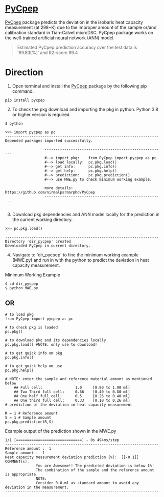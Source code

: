 # [PyCpep](https://pypi.org/project/pycpep/1.0.2/)
[PyCpep](https://pypi.org/project/pycpep/1.0.2/) package predicts the deviation in the isobaric heat capacity measurement (at 298~K) due to the improper amount of the sample or/and calibration standard in Tian-Calvet microDSC. PyCpep package works on the well-trained artificial neural network (ANN) model.

> Estimated PyCpep prediction accuracy over the test data is '99.83[%]' and R2-score 99.4

# Direction
1. Open terminal and install the [PyCpep](https://pypi.org/project/pycpep/1.0.2/) package by the following pip command.
```
pip install pycpep
```
2. To check the pkg download and importing the pkg in python. Python 3.8 or higher version is required.
```
$ python

>>> import pycpep as pc
----------------------------------------------------------------------
Depended packages imported successfully.

                  -------------------------------------------------------
                  #--> import pkg:    from PyCpep import pycpep as pc
                  #--> load locally:  pc.pkg.load()
                  #--> get info:      pc.pkg.info()
                  #--> get help:      pc.pkg.help()
                  #--> prediction:    pc.pkg.prediction()
                  #--> use MWE.py to check minimum working example.

                  more details: https://github.com/nirmalparmarphd/PyCpep
                  -------------------------------------------------------
                  
```
3. Download pkg dependencies and ANN model locally for the prediction in the current working directory.

```
>>> pc.pkg.load()

----------------------------------------------------------------------
Directory 'dir_pycpep' created
Downloaded PyCpep in current directory.
```

4. Navigate to 'dir_pycpep' to fine the minimum working example (MWE.py) and run in with the python to predict the deviation in heat capacity measurement.

Minimum Working Example

```
$ cd dir_pycpep
$ python MWE.py
```

## OR

```python:
# to load pkg
from PyCpep import pycpep as pc

# to check pkg is loaded
pc.pkg()

# to download pkg and its dependencies locally 
pc.pkg.load() #NOTE: only use to download!

# to get quick info on pkg
pc.pkg.info()

# to get quick help on use
pc.pkg.help()

# NOTE: enter the sample and reference material amount as mentioned below
    ## Full cell:               1.0     [0.80 to 1.00 ml]
    ## Two Third full cell:     0.66    [0.40 to 0.80 ml]
    ## One half full cell:      0.5     [0.26 to 0.40 ml]
    ## One third full cell:     0.33    [0.10 to 0.26 ml]
# prediction of the deviation in heat capacity measurement

R = 1 # Reference amount
S = 1 # Sample amount
pc.pkg.prediction(R,S)

```
Example output of the prediction shown in the MWE.py
```
1/1 [==============================] - 0s 494ms/step
----------------------------------------------------------------------
Reference amount :  1
Sample amount :  1
Heat capacity measurement deviation prediction (%):  [[-0.1]]
COMMENT(s):
              You are Awesome!! The predicted deviation is below 1%!
              The combination of the sample and the reference amount is appropriate.
              NOTE:
              Consider 0.8~ml as standard amount to avoid any deviation in the measurement.
----------------------------------------------------------------------
```
